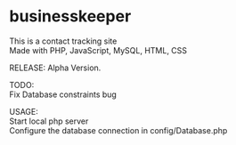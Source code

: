 # businesskeeper
This is a contact tracking site <br>
Made with PHP, JavaScript, MySQL, HTML, CSS

RELEASE: Alpha Version.

TODO: <br>
Fix Database constraints bug <br>

USAGE: <br>
Start local php server <br>
Configure the database connection in config/Database.php
